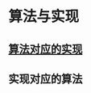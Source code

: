 # 算法与实现

## [算法对应的实现](algorithm2realize/algorithm2realizeIndex.md#%E7%AE%97%E6%B3%95-%E5%AE%9E%E7%8E%B0%E7%9B%AE%E5%BD%95)

## 实现对应的算法
